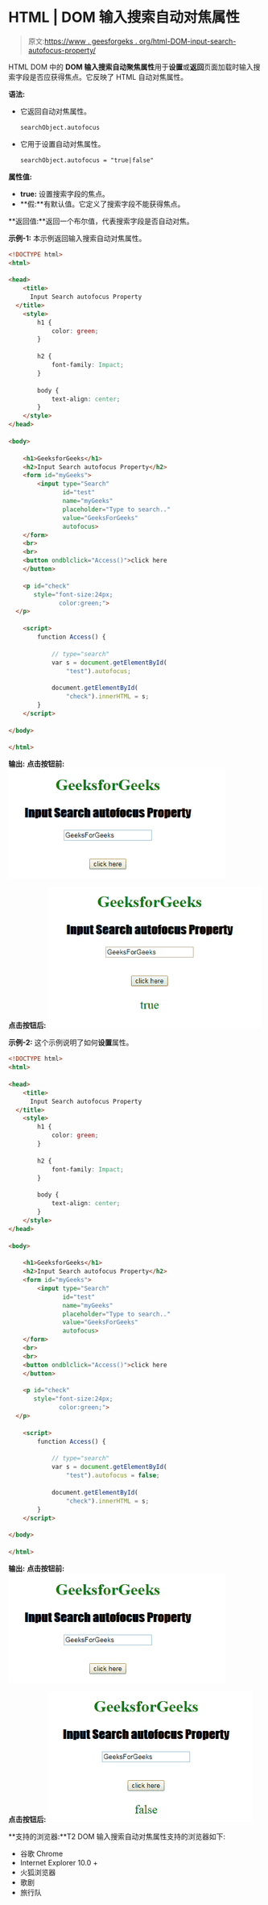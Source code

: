 # HTML | DOM 输入搜索自动对焦属性

> 原文:[https://www . geesforgeks . org/html-DOM-input-search-autofocus-property/](https://www.geeksforgeeks.org/html-dom-input-search-autofocus-property/)

HTML DOM 中的 **DOM 输入搜索自动聚焦属性**用于**设置**或**返回**页面加载时输入搜索字段是否应获得焦点。它反映了 HTML 自动对焦属性。

**语法:**

*   它返回自动对焦属性。

    ```html
    searchObject.autofocus
    ```

*   它用于设置自动对焦属性。

    ```html
    searchObject.autofocus = "true|false"
    ```

**属性值:**

*   **true:** 设置搜索字段的焦点。
*   **假:**有默认值。它定义了搜索字段不能获得焦点。

**返回值:**返回一个布尔值，代表搜索字段是否自动对焦。

**示例-1:** 本示例返回输入搜索自动对焦属性。

```html
<!DOCTYPE html>
<html>

<head>
    <title>
      Input Search autofocus Property
  </title>
    <style>
        h1 {
            color: green;
        }

        h2 {
            font-family: Impact;
        }

        body {
            text-align: center;
        }
    </style>
</head>

<body>

    <h1>GeeksforGeeks</h1>
    <h2>Input Search autofocus Property</h2>
    <form id="myGeeks">
        <input type="Search" 
               id="test" 
               name="myGeeks"
               placeholder="Type to search.." 
               value="GeeksForGeeks"
               autofocus>
    </form>
    <br>
    <br>
    <button ondblclick="Access()">click here
    </button>

    <p id="check"
       style="font-size:24px;
              color:green;">
  </p>

    <script>
        function Access() {

            // type="search" 
            var s = document.getElementById(
                "test").autofocus;

            document.getElementById(
                "check").innerHTML = s;
        }
    </script>

</body>

</html>
```

**输出:**
**点击按钮前:**
![](img/f05f02e6da42e0f86f3fb4d89cce10f2.png)

**点击按钮后:**
![](img/07341bf3f4ae1818c3db35120bcf1489.png)

**示例-2:** 这个示例说明了如何**设置**属性。

```html
<!DOCTYPE html>
<html>

<head>
    <title>
      Input Search autofocus Property
  </title>
    <style>
        h1 {
            color: green;
        }

        h2 {
            font-family: Impact;
        }

        body {
            text-align: center;
        }
    </style>
</head>

<body>

    <h1>GeeksforGeeks</h1>
    <h2>Input Search autofocus Property</h2>
    <form id="myGeeks">
        <input type="Search"
               id="test"
               name="myGeeks"
               placeholder="Type to search.." 
               value="GeeksForGeeks"
               autofocus>
    </form>
    <br>
    <br>
    <button ondblclick="Access()">click here
    </button>

    <p id="check"
       style="font-size:24px;
              color:green;">
  </p>

    <script>
        function Access() {

            // type="search" 
            var s = document.getElementById(
                "test").autofocus = false;

            document.getElementById(
                "check").innerHTML = s;
        }
    </script>

</body>

</html>
```

**输出:**
**点击按钮前:**
![](img/f05f02e6da42e0f86f3fb4d89cce10f2.png)

**点击按钮后:**
![](img/01a79c691c617c4bdb2575dbe0e27dae.png)

**支持的浏览器:**T2 DOM 输入搜索自动对焦属性支持的浏览器如下:

*   谷歌 Chrome
*   Internet Explorer 10.0 +
*   火狐浏览器
*   歌剧
*   旅行队